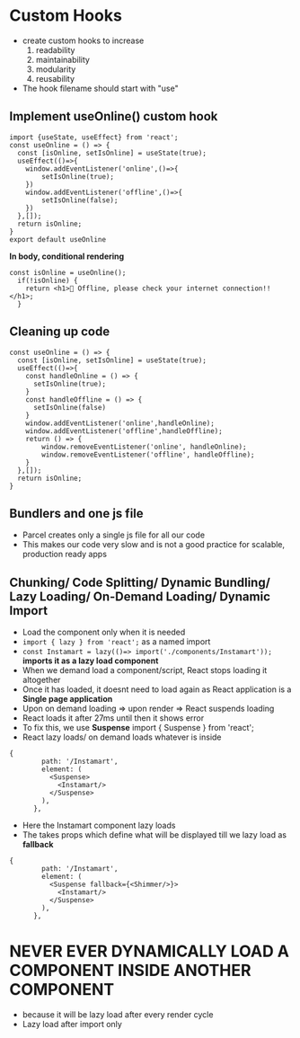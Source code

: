 # Custom Hooks
- create custom hooks to increase
  1. readability
  2. maintainability
  3. modularity
  4. reusability
- The hook filename should start with "use"

## Implement useOnline() custom hook
```
import {useState, useEffect} from 'react';
const useOnline = () => {
  const [isOnline, setIsOnline] = useState(true);
  useEffect(()=>{
    window.addEventListener('online',()=>{
        setIsOnline(true);
    })
    window.addEventListener('offline',()=>{
        setIsOnline(false);
    })
  },[]);
  return isOnline;
}
export default useOnline
```
**In body, conditional rendering**
```
const isOnline = useOnline();
  if(!isOnline) {
    return <h1>🔴 Offline, please check your internet connection!!</h1>;
  }
```
## Cleaning up code
```
const useOnline = () => {
  const [isOnline, setIsOnline] = useState(true);
  useEffect(()=>{
    const handleOnline = () => {
      setIsOnline(true);
    }
    const handleOffline = () => {
      setIsOnline(false)
    }
    window.addEventListener('online',handleOnline);
    window.addEventListener('offline',handleOffline);
    return () => {
        window.removeEventListener('online', handleOnline);
        window.removeEventListener('offline', handleOffline);
    }
  },[]);
  return isOnline;
}
```

## Bundlers and one js file
- Parcel creates only a single js file for all our code
- This makes our code very slow and is not a good practice for scalable, production ready apps

## Chunking/ Code Splitting/ Dynamic Bundling/ Lazy Loading/ On-Demand Loading/ Dynamic Import
- Load the component only when it is needed
- ```import { lazy } from 'react';```
as a named import
- ```const Instamart = lazy(()=> import('./components/Instamart'));```
**imports it as a lazy load component**
- When we demand load a component/script, React stops loading it altogether 
- Once it has loaded, it doesnt need to load again as React application is a **Single page application**
- Upon on demand loading => upon render => React suspends loading
- React loads it after 27ms until then it shows error
- To fix this, we use **Suspense**
import { Suspense } from 'react';
- React lazy loads/ on demand loads whatever is inside <Suspense></Suspense>
```
{
        path: '/Instamart',
        element: (
          <Suspense>
            <Instamart/>
          </Suspense>
        ),
      },
```
- Here the Instamart component lazy loads
- The <Suspense> takes props which define what will be displayed till we lazy load as **fallback**
```
{
        path: '/Instamart',
        element: (
          <Suspense fallback={<Shimmer/>}>
            <Instamart/>
          </Suspense>
        ),
      },
```
# NEVER EVER DYNAMICALLY LOAD A COMPONENT INSIDE ANOTHER COMPONENT
- because it will be lazy load after every render cycle
- Lazy load after import only